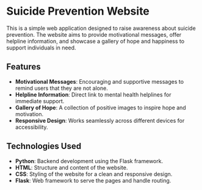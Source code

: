 # Suicide Prevention Website
This is a simple web application designed to raise awareness about suicide prevention. The website aims to provide motivational messages, offer helpline information, and showcase a gallery of hope and happiness to support individuals in need.

## Features
- **Motivational Messages**: Encouraging and supportive messages to remind users that they are not alone.
- **Helpline Information**: Direct link to mental health helplines for immediate support.
- **Gallery of Hope**: A collection of positive images to inspire hope and motivation.
- **Responsive Design**: Works seamlessly across different devices for accessibility.

## Technologies Used
- **Python**: Backend development using the Flask framework.
- **HTML**: Structure and content of the website.
- **CSS**: Styling of the website for a clean and responsive design.
- **Flask**: Web framework to serve the pages and handle routing.



